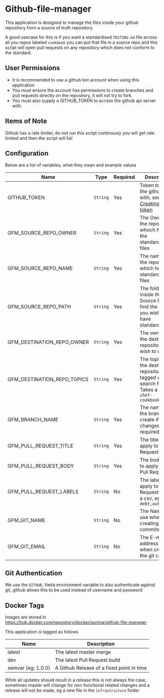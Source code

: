 # Github-file-manager

This application is designed to manage the files inside your github repository from a source of truth repository.

A good usecase for this is if you want a standardised `TESTING.md` file across all you repos labeled `cookbook` you can put that file in a source repo and this script will open pull requests on any repository which does not conform to the standard.

## User Permissions

- It is recommended to use a github bot account when using this application
- You must ensure the account has permissions to create branches and pull requests directly on the repository, it will not try to fork.
- You must also supply a GITHUB_TOKEN to access the github api server with.

## Items of Note

Github has a rate limiter, do not run this script continously you will get rate limited and then the script will fail

## Configuration

Below are a list of variables, what they mean and example values

| Name | Type | Required | Description |
|------|------|----------|-------------|
| GITHUB_TOKEN | `String` | Yes | Token to access the github api with, see [Creating a token](https://help.github.com/en/github/authenticating-to-github/creating-a-personal-access-token-for-the-command-line) |
| GFM_SOURCE_REPO_OWNER | `String` | Yes | The Owner of the repository whoch holds the standardised files |
| GFM_SOURCE_REPO_NAME | `String` | Yes | The name of the repository which holds the standardised files |
| GFM_SOURCE_REPO_PATH | `String` | Yes | The folder inside the Source Repo to find the files you wish to have standardised |
| GFM_DESTINATION_REPO_OWNER | `String` | Yes | The owner of the destination repositories you wish to update |
| GFM_DESTINATION_REPO_TOPICS | `String` | Yes | The topics that the destination repositories are tagged with to search for, Takes a csv, eg: `chef-cookbook,vscode`
| GFM_BRANCH_NAME | `String` | Yes | The name of the branch to create if changes are required |
| GFM_PULL_REQUEST_TITLE | `String` | Yes | The title to apply to the Pull Request |
| GFM_PULL_REQUEST_BODY | `String` | Yes | The body text to apply to the Pull Request |
| GFM_PULL_REQUEST_LABELS | `String` | No | The labels to apply to the Pull Request, Takes a csv, eg: `tech-debt,automated` |
| GFM_GIT_NAME | `String` | No | The Name to use when creating the git commits |
| GFM_GIT_EMAIL | `String` | No | The E-mail address to use when creating the git commits |

## Git Authentication

We use the `GITHUB_TOKEN` environment variable to also authenticate against git, github allows this to be used instead of username and password

## Docker Tags

Images are stored in <https://hub.docker.com/repository/docker/xorima/github-file-manager>

This application is tagged as follows

| Name | Description |
|------|-------------|
| latest | The latest master merge |
| dev  | The latest Pull Request build |
| semvar (eg: 1.0.0) | A Github Release of a fixed point in time |

While all updates should result in a release this is not always the case, sometimes master will change for non-functional related changes and a release will not be made, eg a new file in the `infrastructure` folder
